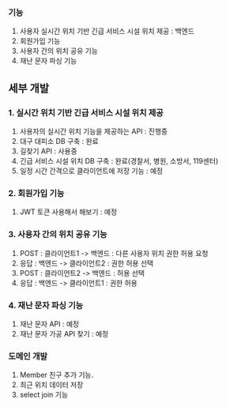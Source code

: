 ### 기능
1. 사용자 실시간 위치 기반 긴급 서비스 시설 위치 제공 : 백엔드
2. 회원가입 기능
3. 사용자 간의 위치 공유 기능
4. 재난 문자 파싱 기능

## 세부 개발
### 1. 실시간 위치 기반 긴급 서비스 시설 위치 제공
1. 사용자의 실시간 위치 기능을 제공하는 API : 진행중
2. 대구 대피소 DB 구축 : 완료
3. 길찾기 API : 사용중
4. 긴급 서비스 시설 위치 DB 구축 : 완료(경찰서, 병원, 소방서, 119센터)
5. 일정 시간 간격으로 클라이언트에 저장 기능 : 예정

### 2. 회원가입 기능
1. JWT 토큰 사용해서 해보기 : 예정

### 3. 사용자 간의 위치 공유 기능
1. POST : 클라이언트1 -> 백엔드 : 다른 사용자 위치 권한 허용 요청
2. 응답 : 백엔드 -> 클라이언트2 : 권한 허용 선택
3. POST : 클라이언트2 -> 백엔드 : 허용 선택
4. 응답 : 백엔드 -> 클라이언트1 : 권한 허용

### 4. 재난 문자 파싱 기능
1. 재난 문자 API : 예정
2. 재난 문자 가공 API 찾기 : 예정

### 도메인 개발
1. Member 친구 추가 기능.
2. 최근 위치 데이터 저장
3. select join 기능
